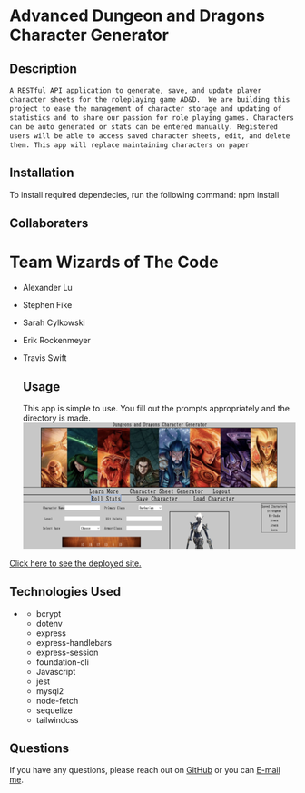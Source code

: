 # Advanced Dungeon and Dragons Character Generator

## Description
    
    A RESTful API application to generate, save, and update player character sheets for the roleplaying game AD&D.  We are building this project to ease the management of character storage and updating of statistics and to share our passion for role playing games. Characters can be auto generated or stats can be entered manually. Registered users will be able to access saved character sheets, edit, and delete them. This app will replace maintaining characters on paper

  ## Installation
  To install required dependecies, run the following command:
  npm install

  ## Collaboraters 

# Team Wizards of The Code
- Alexander Lu
- Stephen Fike
- Sarah Cylkowski
- Erik Rockenmeyer
- Travis Swift

  ## Usage
  This app is simple to use.  You fill out the prompts appropriately and the directory is made.
  <img src="Example-site.png" alt="image of program running" width="1206" />

 <a href="https://warm-cove-70741.herokuapp.com/">Click here to see the deployed site.</a>

 ## Technologies Used
-   * bcrypt
    * dotenv
    * express
    * express-handlebars
    * express-session
    * foundation-cli
    * Javascript
    * jest
    * mysql2
    * node-fetch
    * sequelize
    * tailwindcss
    

  ## Questions
  If you have any questions, please reach out on <a href="https://github.com/sacylkowski/">GitHub</a> or you can <a href="mailto:sacylkowski@gmail.com">E-mail me</a>.
    

 
